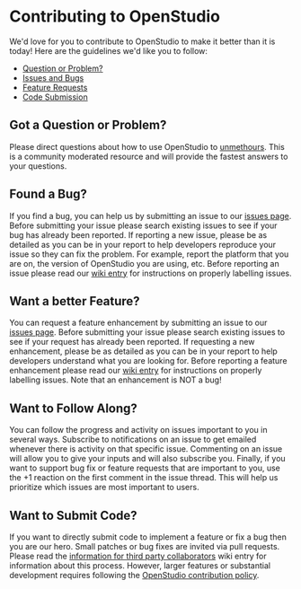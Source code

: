# Contributing to OpenStudio

We'd love for you to contribute to OpenStudio to make it better than it is today! Here are the guidelines we'd like you to follow:

 - [Question or Problem?](#question)
 - [Issues and Bugs](#issue)
 - [Feature Requests](#feature)
 - [Code Submission](#submit)

## <a name="question"></a> Got a Question or Problem?

Please direct questions about how to use OpenStudio to [unmethours](https://unmethours.com).  This is a community moderated resource and will provide the fastest answers to your questions.

## <a name="issue"></a> Found a Bug?
If you find a bug, you can help us by submitting an issue to our [issues page](https://github.com/NREL/OpenStudio/issues). Before submitting your issue please search existing issues to see if your bug has already been reported.  If reporting a new issue, please be as detailed as you can be in your report to help developers reproduce your issue so they can fix the problem.  For example, report the platform that you are on, the version of OpenStudio you are using, etc. Before reporting an issue please read our [wiki entry](https://github.com/NREL/OpenStudio/wiki/Issue-Prioritization) for instructions on properly labelling issues.

## <a name="feature"></a> Want a better Feature?
You can request a feature enhancement by submitting an issue to our [issues page](https://github.com/NREL/OpenStudio/issues).  Before submitting your issue please search existing issues to see if your request has already been reported.  If requesting a new enhancement, please be as detailed as you can be in your report to help developers understand what you are looking for. Before reporting a feature enhancement please read our [wiki entry](https://github.com/NREL/OpenStudio/wiki/Issue-Prioritization) for instructions on properly labelling issues. Note that an enhancement is NOT a bug!

## <a name="follow"></a> Want to Follow Along?
You can follow the progress and activity on issues important to you in several ways.  Subscribe to notifications on an issue to get emailed whenever there is activity on that specific issue. Commenting on an issue will allow you to give your inputs and will also subscribe you.  Finally, if you want to support bug fix or feature requests that are important to you, use the +1 reaction on the first comment in the issue thread.  This will help us prioritize which issues are most important to users.

## <a name="submit"></a> Want to Submit Code?
If you want to directly submit code to implement a feature or fix a bug then you are our hero.  Small patches or bug fixes are invited via pull requests.  Please read the [information for third party collaborators](https://github.com/NREL/OpenStudio/wiki/Information-for-Third-Party-Collaborators) wiki entry for information about this process. However, larger features or substantial development requires following the [OpenStudio contribution policy](https://www.openstudio.net/openstudio-contribution-policy).
